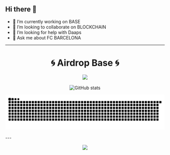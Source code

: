 ## Hi there 👋

- 🔭 I’m currently working on BASE 
- 👯 I’m looking to collaborate on BLOCKCHAIN
- 🤔 I’m looking for help with Daaps
- 💬 Ask me about FC BARCELONA
---
<h1 align="center"> 🌀 Airdrop Base 🌀 </h1> 
<p align="center"> <img src="https://readme-typing-svg.herokuapp.com?font=Orbitron&size=28&duration=4000&color=2F9CF1&center=true&vCenter=true&lines=dexca.base.eth;Claim+your+Airdrop!;Base+Blockchain!;$BASE+Token" /> 
</p> 
<p align="center"> <img src="https://github-readme-stats.vercel.app/api?username=dexxxxca&show_icons=true&theme=tokyonight" alt="GitHub stats"/>
</p>
<p align="center"> <img src="https://raw.githubusercontent.com/dexxxxca/dexxxxca/output/github-contribution-grid-snake-dark.svg" alt="snake animation" /> </p> ---
<p align="center"> <img src="https://github-readme-activity-graph.vercel.app/graph?username=dexxxxca&theme=react-dark&bg_color=0D1117&color=2F9CF1&line=2F9CF1&point=FFFFFF&area=true&hide_border=true" />
</p>
